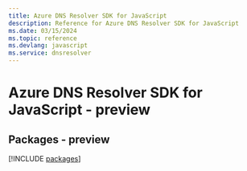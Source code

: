 ```yaml
---
title: Azure DNS Resolver SDK for JavaScript
description: Reference for Azure DNS Resolver SDK for JavaScript
ms.date: 03/15/2024
ms.topic: reference
ms.devlang: javascript
ms.service: dnsresolver
---
```

# Azure DNS Resolver SDK for JavaScript - preview
## Packages - preview
[!INCLUDE [packages](dns-resolver-index.md)]